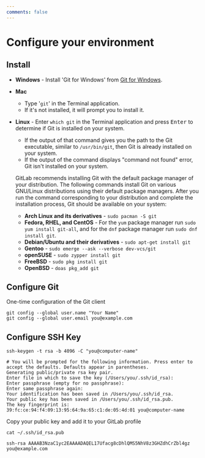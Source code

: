 ```yaml
---
comments: false
---
```


# Configure your environment

## Install

- **Windows** - Install 'Git for Windows' from [Git for Windows](https://gitforwindows.org).
- **Mac**
  - Type '`git`' in the Terminal application.
  - If it's not installed, it will prompt you to install it.

- **Linux** - Enter `which git` in the Terminal application and press <kbd>Enter</kbd> to
  determine if Git is installed on your system.

  - If the output of that command gives you the path to the Git executable, similar to
    `/usr/bin/git`, then Git is already installed on your system.
  - If the output of the command displays "command not found" error, Git isn't installed on your system.

  GitLab recommends installing Git with the default package manager of your distribution.
  The following commands install Git on various GNU/Linux distributions using their
  default package managers. After you run the command corresponding to your distribution
  and complete the installation process, Git should be available on your system:

  - **Arch Linux and its derivatives** - `sudo pacman -S git`
  - **Fedora, RHEL, and CentOS** - For the `yum` package manager run `sudo yum install git-all`,
    and for the `dnf` package manager run `sudo dnf install git`.
  - **Debian/Ubuntu and their derivatives** - `sudo apt-get install git`
  - **Gentoo** - `sudo emerge --ask --verbose dev-vcs/git`
  - **openSUSE** - `sudo zypper install git`
  - **FreeBSD** - `sudo pkg install git`
  - **OpenBSD** - `doas pkg_add git`

## Configure Git

One-time configuration of the Git client

```shell
git config --global user.name "Your Name"
git config --global user.email you@example.com
```

## Configure SSH Key

```shell
ssh-keygen -t rsa -b 4096 -C "you@computer-name"
```

```shell
# You will be prompted for the following information. Press enter to accept the defaults. Defaults appear in parentheses.
Generating public/private rsa key pair.
Enter file in which to save the key (/Users/you/.ssh/id_rsa):
Enter passphrase (empty for no passphrase):
Enter same passphrase again:
Your identification has been saved in /Users/you/.ssh/id_rsa.
Your public key has been saved in /Users/you/.ssh/id_rsa.pub.
The key fingerprint is:
39:fc:ce:94:f4:09:13:95:64:9a:65:c1:de:05:4d:01 you@computer-name
```

Copy your public key and add it to your GitLab profile

```shell
cat ~/.ssh/id_rsa.pub
```

```shell
ssh-rsa AAAAB3NzaC1yc2EAAAADAQEL17Ufacg8cDhlQMS5NhV8z3GHZdhCrZbl4gz you@example.com
```
